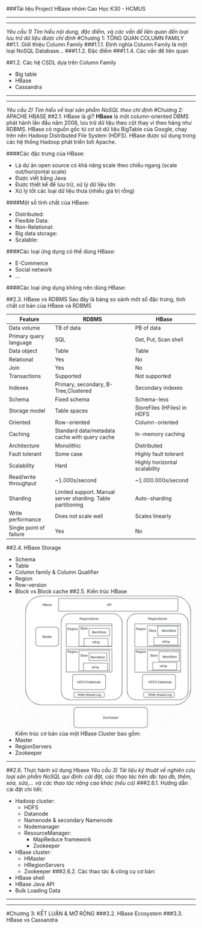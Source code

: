 ###Tài liệu Project HBase nhóm Cao Học K30 - HCMUS
_____________________________
_____________________________
_Yêu cầu 1) Tìm hiểu nội dung, đặc điểm, và các vấn đề liên quan đến loại lưu trữ dữ liệu được chỉ định_
#Chương 1: TỔNG QUAN COLUMN FAMILY
##1.1. Giới thiệu Column Family
###1.1.1. Định nghĩa
Column Family là một loại NoSQL Database...
###1.1.2. Đặc điểm
###1.1.4. Các vấn đề liên quan

##1.2. Các hệ CSDL dựa trên Column Family
+ Big table
+ HBase
+ Cassandra

_____________________________
_____________________________
_Yêu cầu 2) Tìm hiểu về loại sản phẩm NoSQL theo chỉ định_
#Chương 2: APACHE HBASE
##2.1. HBase là gì?
**HBase** là một column-oriented DBMS phát hành lần đầu năm 2008, lưu trữ dữ liệu theo cột thay vì theo hàng như RDBMS. HBase có nguồn gốc từ cơ sở dữ liệu BigTable của Google, chạy trên nền Hadoop Distributed File System (HDFS).
HBase được sử dụng trong các hệ thống Hadoop phát triển bởi Apache. 

####Các đặc trưng của HBase:
+ Là dự án open source có khả năng scale theo chiều ngang (scale out/horizontal scale)
+ Được viết bằng Java
+ Được thiết kế để lưu trữ, xử lý dữ liệu lớn  
+ Xử lý tốt các loại dữ liệu thưa (nhiều giá trị rỗng)

####Một số tính chất của HBase:
+ Distributed: 
+ Flexible Data:
+ Non-Relational:
+ Big data storage: 
+ Scalable: 

####Các loại ứng dụng có thể dùng HBase: 
+ E-Commerce
+ Social network
+ ...

####Các loại ứng dụng không nên dùng HBase:



##2.3. HBase vs RDBMS
Sau đây là bảng so sánh môt số đặc trưng, tính chất cơ bản của HBase và RDBMS

|Feature             | RDBMS            | HBase            |
| ------------------ | -----------------|------------------|
|Data volume         |TB of data        |PB of data
|Primary query language |SQL |Get, Put, Scan shell
|Data object         |Table             |Table       
|Relational          |Yes               |No       
|Join                |Yes               |No       
|Transactions        |Supported         |Not supported
|Indexes             |Primary, secondary, B-Tree,Clustered |Secondary indexes 
|Schema              |Fixed schema      |Schema-less       
|Storage model       |Table spaces       |StoreFiles (HFiles) in HDFS
|Oriented            |Row-oriented      |Column-oriented
|Caching             |Standard data/metadata cache with query cache |In-memory caching
|Architecture        |Monolithic        |Distributed
|Fault tolerant      |Some case         |Highly fault tolerant       |
|Scalability         |Hard              |Highly horizontal scalability       |
|Read/write throughput |~1.000s/second |~1.000.000s/second
|Sharding            |Limited support. Manual server sharding. Table partitioning |Auto-sharding|
|Write performance   |Does not scale well |Scales linearly
|Single point of failure |Yes |No

##2.4. HBase Storage
+ Schema
+ Table
+ Column family & Column Qualifier
+ Region
+ Row-version
+ Block vs Block cache
##2.5. Kiến trúc HBase
![alt text](./photo/hbaseArchitect.png "Kiến trúc HBase")
Kiếm trúc cơ bản của một HBase Cluster bao gồm:
+ Master
+ RegionServers
+ Zookeeper

________
##2.6. Thực hành sử dụng Hbase
_Yêu cầu 3) Tài liệu kỹ thuật về nghiên cứu loại sản phẩm NoSQL qui định: cài đặt, các thao tác trên db: tạo db, thêm, xóa, sửa,... và các thao tác nâng cao
   khác (nếu có)_
###2.6.1. Hướng dẫn cài đặt chi tiết:
+ Hadoop cluster:
  + HDFS
  + Datanode
  + Namenode & secondary Namenode
  + Nodemanager
  + ResourceManager:
    + MapReduce framework
    + Zookeeper
+ HBase cluster:
  + HMaster
  + HRegionServers
  + Zookeeper
###2.6.2. Các thao tác & công cụ cơ bản:
+ HBase shell
+ HBase Java API
+ Bulk Loading Data
_____________________________
_____________________________
#Chương 3: KẾT LUẬN & MỞ RỘNG
###3.2. HBase Ecosystem
###3.3. HBase vs Cassandra
